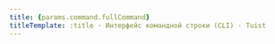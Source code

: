```yaml
---
title: {params.command.fullCommand}
titleTemplate: :title · Интерфейс командной строки (CLI) · Tuist
---
```


<!-- @content -->
